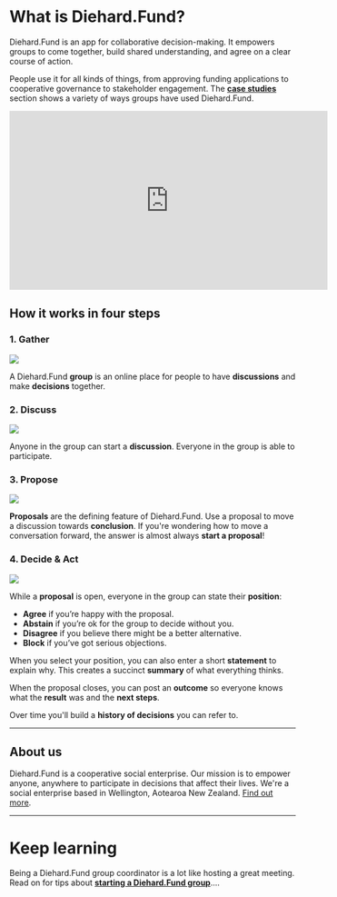 # What is Diehard.Fund?

Diehard.Fund is an app for collaborative decision-making. It empowers groups to come together, build shared understanding, and agree on a clear course of action.

People use it for all kinds of things, from approving funding applications to cooperative governance to stakeholder engagement. The **[case studies](http://school.diehard.fund/case_studies.html)** section shows a variety of ways groups have used Diehard.Fund.

<iframe width="560" height="315" src="https://www.youtube.com/embed/CoYYNthNxOY" frameborder="0" allowfullscreen></iframe>

## How it works in four steps

### 1. Gather

![](https://i.imgur.com/0GuZDL3.png)

A Diehard.Fund **group** is an online place for people to have **discussions** and make **decisions** together.


### 2. Discuss


![](https://i.imgur.com/NYkZvjk.png)


Anyone in the group can start a **discussion**. Everyone in the group is able to participate.

### 3. Propose

![](https://i.imgur.com/niOczGK.png)

**Proposals** are the defining feature of Diehard.Fund. Use a proposal to move a discussion towards **conclusion**. If you're wondering how to move a conversation forward, the answer is almost always **start a proposal**!

### 4. Decide & Act

![](https://i.imgur.com/Nd1980L.png)

While a **proposal** is open, everyone in the group can state their **position**:

* **Agree** if you’re happy with the proposal.
* **Abstain** if you’re ok for the group to decide without you.
* **Disagree** if you believe there might be a better alternative.
* **Block** if you’ve got serious objections.

When you select your position, you can also enter a short **statement** to explain why. This creates a succinct **summary** of what everything thinks.

When the proposal closes, you can post an **outcome** so everyone knows what the **result** was and the **next steps**.

Over time you'll build a **history of decisions** you can refer to.

---
## About us
Diehard.Fund is a cooperative social enterprise. Our mission is to empower anyone, anywhere to participate in decisions that affect their lives. We're a social enterprise based in Wellington, Aotearoa New Zealand. [Find out more](https://www.diehard.fund/about).

---

# Keep learning

Being a Diehard.Fund group coordinator is a lot like hosting a great meeting. Read on for tips about [**starting a Diehard.Fund group**](getting_started.md)....
